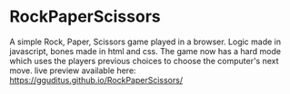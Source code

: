 # RockPaperScissors

A simple Rock, Paper, Scissors game played in a browser.
Logic made in javascript, bones made in html and css.
The game now has a hard mode which uses the players previous choices to choose the computer's next move. 
live preview available here: https://gguditus.github.io/RockPaperScissors/
